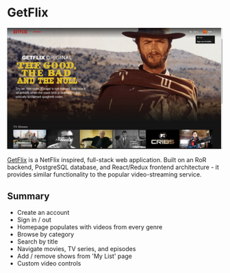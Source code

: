 # GetFlix

![home]

[GetFlix][getflix] is a NetFlix inspired, full-stack web application. Built on an RoR backend, PostgreSQL database, and React/Redux frontend architecture - it provides similar functionality to the popular video-streaming service.

## Summary

* Create an account
* Sign in / out
* Homepage populates with videos from every genre
* Browse by category
* Search by title
* Navigate movies, TV series, and episodes
* Add / remove shows from 'My List' page
* Custom video controls


[getflix]:  https://getflix-app.herokuapp.com

[home]: ./docs/images/home.png
